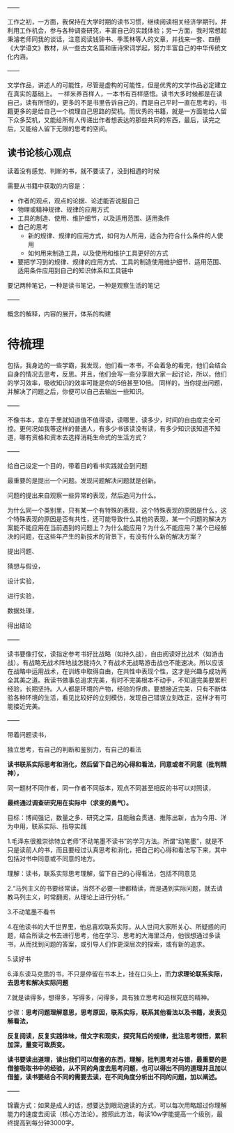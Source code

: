 ——

工作之初，一方面，我保持在大学时期的读书习惯，继续阅读相关经济学期刊，并利用工作机会，参与各种调查研究，丰富自己的实践体验；另一方面，我时常想起秉濬老师同我的谈话，注意阅读钱钟书、季羡林等人的文章，并找来一套、四册《大学语文》教材，从一些古文名篇和唐诗宋词学起，努力丰富自己的中华传统文化内涵。

——

文学作品，讲述人的可能性，尽管是虚构的可能性，但是优秀的文学作品必定建立在真实的基础上。
一样米养百样人，一本书有百样感悟。读书大多时候都是在读自己，读有所悟的，更多的不是书里告诉自己的，而是自己平时一直在思考的，书籍更多的是给自己一个梳理自己思路的契机。而优秀的书籍，就是一方面能给人留下众多契机，又能给所有人传递出作者想表达的那些共同的东西，最后，读完之后，又能给人留下无限的思考的空间。

## 读书论核心观点

读着没有感觉、判断的书，就不要读了，没到相遇的时候

需要从书籍中获取的内容是：

- 作者的观点，观点的论据、论述能否说服自己
- 物理或精神规律、规律的应用方式
- 工具的制造、使用、维护细节，以及适用范围、适用条件
- 自己的思考
  - 新的规律、规律的应用方式，如何为人所用，适合为符合什么条件的人使用
  - 如何用来制造工具，以及使用和维护工具更好的方式
- 要把学习到的规律、规律的应用方式、工具的制造使用维护细节、适用范围、适用条件应用到自己的知识体系和工具链中

要记两种笔记，一种是读书笔记，一种是观察生活的笔记



——

概念的解释，内容的展开，体系的构建



# 待梳理

包括，我身边的一些学霸，我发现，他们看一本书，不会着急的看完，他们会结合自身的情况去思考，反思。并且，他们会写一些分享跟大家一起讨论，所以，他们的学习效率，吸收知识的效率可能是你的5倍甚至10倍。
同样的，当你提出问题，并解决了问题之后，你便可以自己去输出一些知识。

——

不像书本，拿在手里就知道值不值得读，读哪里，读多少，时间的自由度完全可控。更何况如我等这样的普通人，有多少书该读没有读，有多少知识该知道不知道，哪有资格和资本去选择消耗生命式的生活方式？

——

给自己设定一个目的，带着目的看书实践就会到问题

最重要的是提出一个问题。发现问题解决问题就是创新。

问题的提出来自观察一些异常的表现，然后追问为什么。

为什么同一个类别里，只有某一个有特殊的表现，这个特殊表现的原因是什么，这个特殊表现的原因是否有共性，还可能导致什么其他的表现，某一个问题的解决方案能不能应用在当前遇到的问题上？为什么能应用？为什么不能应用？某个已经解决的问题，在这些年产生的新技术的背景下，有没有什么新的解决方案？

提出问题、

猜想与假设，

设计实验，

进行实验，

数据处理，

得出结论

——

读书要像打仗，读指定参考书好比战略（如持久战），自由阅读好比战术（如游击战）。有战略无战术阵地战怎能持久？有战术无战略游击战也不能速决。所以应该在战略中运用战术，在训练中取得自由，在共性中表现个性，这才是兴趣与成功两全其美之道。我读书做事总追求完美，有时不完美根本不动手，不知道完美要累积经验，长期坚持。人人都是环境的产物，经验的俘虏。要想接近完美，只有不断体验各种环境的生活，看见比较好的立刻模仿，发现自己错误立刻改正，这样才有可能接近完美。

——

带着问题读书，

独立思考，有自己的判断和鉴别力，有自己的看法

**读书联系实际思考和消化，然后留下自己的心得和看法，同意或者不同意（批判精神），**

同一题材不同作者，同一作者不同版本，观点不同甚至相反的书可以对照读，

**最终通过调查研究用在实际中（求变的勇气）。**

目标：博闻强记，数量之多、研究之深，且能融会贯通、推陈出新，古为今用、洋为中用，联系实际、指导实践

1.毛泽东很推崇徐特立老师“不动笔墨不读书”的学习方法。所谓“动笔墨”，就是不只是读前人的书，而且要经过认真思考和消化，把自己的心得和看法写下来，其中包括对书中同意或不同意的地方。

理解：读书，联系实际思考理解，留下自己的心得看法，包括不同意见

2.“马列主义的书要经常读，当然不必要一律都精读，而是遇到实际问题，就去请教马列主义，时常翻阅，从理论上进行分析。”

3.不动笔墨不看书

4.在他读书的大千世界里，他总喜欢联系实际，从人世间大家所关心、所疑惑的问题，结合所读之书去进行思考，他在学习、思考的大海里泛舟，他很想通过多读书，从而找到问题的答案，或引导人们作更深层次的探索，或有新的追求。

5.读好书

6.泽东读马克思的书，不只是停留在书本上，挂在口头上，而**力求理论联系实际，去思考和解决实际问题**

7.就是读得多，想得多，写得多，问得多，具有独立思考和追根究底的精神。

步骤：**思考问题理解意思，思考原因，联系实际，联系其他看法以及书籍，发表见解看法，**

**反复阅读，反复实践体味，借文字和现实，探究背后的规律，批注思考领悟，累积加深，量变可致质变。**

**读书要读出道理，读出我们可以借鉴的东西，理解，批判思考对与错，最重要的是借鉴吸取书中的经验，从不同的角度去思考问题，也可以得出不同的道理并且加以借鉴，读书要结合不同的需要去读，在不同角度分析出不同的问题，加以阐述。**

——

锦囊方式：如果是成人的话，想要达到眼动速读的方式，可以每次用略超过你理解能力的速度去阅读（核心方法论）。按照此方法，每读10w字能提高一个级别，最终提高到每分钟3000字。
